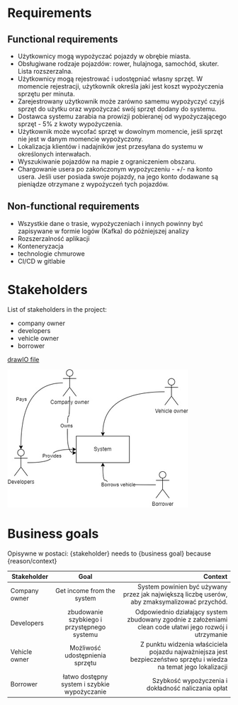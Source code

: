 # Requirements

## Functional requirements

- Użytkownicy mogą wypożyczać pojazdy w obrębie miasta.
- Obsługiwane rodzaje pojazdów: rower, hulajnoga, samochód, skuter. Lista rozszerzalna.
- Użytkownicy mogą rejestrować i udostępniać własny sprzęt. W momencie rejestracji, użytkownik określa jaki jest koszt
  wypożyczenia sprzętu per minuta.
- Zarejestrowany użytkownik może zarówno samemu wypożyczyć czyjś sprzęt do użytku oraz wypożyczać swój sprzęt dodany do
  systemu.
- Dostawca systemu zarabia na prowizji pobieranej od wypożyczającego sprzęt - 5% z kwoty wypożyczenia.
- Użytkownik może wycofać sprzęt w dowolnym momencie, jeśli sprzęt nie jest w danym momencie wypożyczony.
- Lokalizacja klientów i nadajników jest przesyłana do systemu w określonych interwałach.
- Wyszukiwanie pojazdów na mapie z ograniczeniem obszaru.
- Chargowanie usera po zakończonym wypożyczeniu - +/- na konto usera. Jeśli user posiada swoje pojazdy, na jego konto
  dodawane są pieniądze otrzymane z wypożyczeń tych pojazdów.
  
## Non-functional requirements

- Wszystkie dane o trasie, wypożyczeniach i innych powinny być zapisywane w formie logów (Kafka) do późniejszej analizy
- Rozszerzalność aplikacji
- Konteneryzacja
- technologie chmurowe
- CI/CD w gitlabie


# Stakeholders

List of stakeholders in the project:
- company owner
- developers
- vehicle owner
- borrower
<p>

[drawIO file](./stakeholders.drawio)
<br />

![](stakeholders.jpg)

# Business goals

<p>Opisywne w postaci: {stakeholder} needs to {business goal} because {reason/context}</p>

| Stakeholder   |                     Goal                     |                                                                                                            Context |
|---------------|:--------------------------------------------:|-------------------------------------------------------------------------------------------------------------------:|
| Company owner |          Get income from the system          |                System powinien być używany przez jak największą liczbę userów, aby zmaksymalizować przychód. <br/> |
| Developers    | zbudowanie szybkiego i przystępnego systemu  |           Odpowiednio działający system zbudowany zgodnie z założeniami clean code ułatwi jego rozwój i utrzymanie |
| Vehicle owner |       Możliwość udostępnienia sprzętu        | Z punktu widzenia właściciela pojazdu najważniejsza jest bezpieczeństwo sprzętu i wiedza na temat jego lokalizacji |
| Borrower      | łatwo dostępny system i szybkie wypożyczanie |                                                                Szybkość wypożyczenia i dokładność naliczania opłat |




